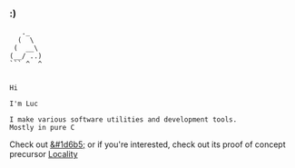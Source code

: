 ### :)

```
   ._
  (  \
 (  __\
(__/ ..) 
``` ^  ^


Hi

I'm Luc

I make various software utilities and development tools.
Mostly in pure C

```

Check out [&#1d6b5;](https://github.com/LucAlexander/Xi) or if you're interested, check out its proof of concept precursor [Locality](https://github.com/LucAlexander/Locality)


